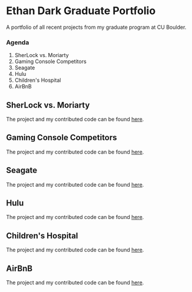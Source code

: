 # Ethan Dark Graduate Portfolio
A portfolio of all recent projects from my graduate program at CU Boulder.

### Agenda
1. SherLock vs. Moriarty
2. Gaming Console Competitors
3. Seagate
4. Hulu
5. Children's Hospital
6. AirBnB

## SherLock vs. Moriarty
The project and my contributed code can be found [here](https://github.com/ethandark310/ethandark310.github.io/tree/main/docs/SherLock%20vs.%20Moriarty%20Project).

## Gaming Console Competitors
The project and my contributed code can be found [here](https://github.com/ethandark310/ethandark310.github.io/tree/main/docs/Gaming%20Console%20Project).

## Seagate
The project and my contributed code can be found [here](https://github.com/ethandark310/ethandark310.github.io/tree/main/docs/Seagate%20Project).

## Hulu
The project and my contributed code can be found [here](https://github.com/ethandark310/ethandark310.github.io/tree/main/docs/Hulu%20Project).

## Children's Hospital
The project and my contributed code can be found [here](https://github.com/ethandark310/ethandark310.github.io/tree/main/docs/Childrens%20Hospital%20Project).

## AirBnB
The project and my contributed code can be found [here](https://github.com/ethandark310/ethandark310.github.io/tree/main/docs/AirBnB%20Project).
